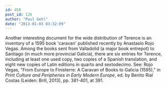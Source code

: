 ```yaml
---
id: 458
post_id: 126
author: "Paul Gehl"
date: "2013-01-03 03:32:09"
---
```

Another interesting document for the wide distribution of Terence is an inventory of a 1595 book 'caravan' published recently by Anastasio Rojo Vegas. Among the books sent from Valladolid (a major book entrepot) to Santiago (in much more provincial Galicia), there are six entries for Terence, including at least one used copy, two copies of a Spanish translation, and eight new copies of Latin editions in quarto and sextodecimo. See: Rojo Vegas, "From Europe to Finisterre: A Caravan of Books to Galicia (1595)," in *Print Culture and Peripheries in Early Modern Europe*, ed. by Benito Rial Costas (Leiden: Brill, 2013), pp. 381-401, at 391.
